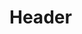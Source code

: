 <!-- TITLE: Shift Jaguar -->
<!-- SUBTITLE: You shift into the form of a jaguar, greatly increasing your movement speed. -->

# Header